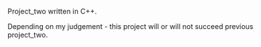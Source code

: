 Project_two written in C++. 

Depending on my judgement - this project will or will not succeed previous project_two.